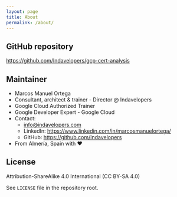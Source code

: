 ```yaml
---
layout: page
title: About
permalink: /about/
---
```


## GitHub repository

<https://github.com/Indavelopers/gcp-cert-analysis>

## Maintainer

- Marcos Manuel Ortega
- Consultant, architect & trainer - Director @ Indavelopers
- Google Cloud Authorized Trainer
- Google Developer Expert - Google Cloud
- Contact:
  - info@indavelopers.com
  - LinkedIn: <https://www.linkedin.com/in/marcosmanuelortega/>
  - GitHub: <https://github.com/Indavelopers>
- From Almería, Spain with ❤️

## License

Attribution-ShareAlike 4.0 International (CC BY-SA 4.0)

See `LICENSE` file in the repository root.
